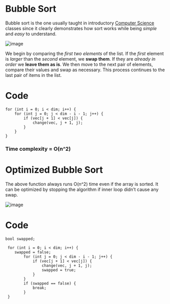 # Bubble Sort
  
Bubble sort is the one usually taught in introductory [Computer Science](https://en.wikipedia.org/wiki/Computer_science) classes since it clearly demonstrates how sort works while being _simple_ and _easy_ to understand.

![image](C:\Computer_Science\Documentation\Algorithms\Sorting_Algorithms\Bubble_Sort\res\Bubble-Sort-Animation-1.gif)

We begin by comparing the _first two elements_ of the list. If the _first_ element is _larger_ than the _second_ element, we **swap them**. If they are _already in order_ we **leave them as is**. We then move to the next pair of elements, compare their values and swap as necessary. This process continues to the last pair of items in the list.

# Code
```
for (int i = 0; i < dim; i++) {
	for (int j = 0; j < dim - i - 1; j++) {
		if (vec[j + 1] < vec[j]) {
			change(vec, j + 1, j);
		}
 	}
}
```

### Time complexity = O(n^2)

# Optimized Bubble Sort
  
The above function always runs O(n^2) time even if the array is sorted. It can be optimized by stopping the algorithm if inner loop didn’t cause any swap.

![image](C:\Computer_Science\Documentation\Algorithms\Sorting_Algorithms\Bubble_Sort\res\Bubble-Sort-Animation-2.gif)

# Code
```
bool swapped;

 for (int i = 0; i < dim; i++) {
 	swapped = false;
 		for (int j = 0; j < dim - i - 1; j++) {
 			if (vec[j + 1] < vec[j]) {
 				change(vec, j + 1, j);
 				swapped = true;
 			}
 		}
 		if (swapped == false) {
 			break;
 		}
 }
```
